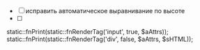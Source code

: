 
- [ ] исправить автоматическое выравнивание по высоте
- [ ] 

static::fnPrint(static::fnRenderTag('input', true, $aAttrs));
static::fnPrint(static::fnRenderTag('div', false, $aAttrs, $sHTML));